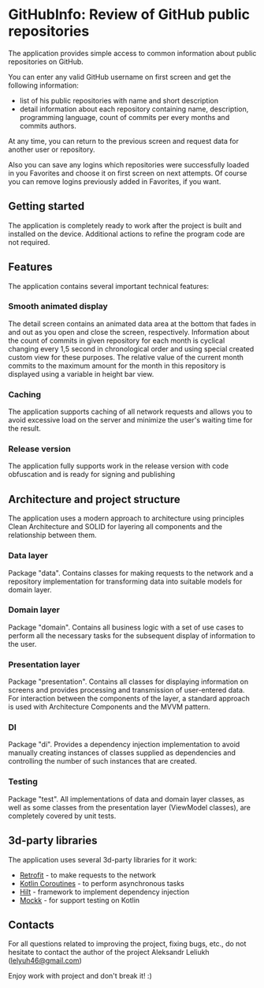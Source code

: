# GitHubInfo: Review of GitHub public repositories

The application provides simple access to common information about public repositories on GitHub.

You can enter any valid GitHub username on first screen and get the following information:
- list of his public repositories with name and short description
- detail information about each repository containing name, description, programming language, count of commits per every months and commits authors.

At any time, you can return to the previous screen and request data for another user or repository.

Also you can save any logins which repositories were successfully loaded in you Favorites and choose it on first screen on next attempts.
Of course you can remove logins previously added in Favorites, if you want.

## Getting started
The application is completely ready to work after the project is built and installed on the device.
Additional actions to refine the program code are not required.

## Features
The application contains several important technical features:

### Smooth animated display
The detail screen contains an animated data area at the bottom that fades in and out as you open and close the screen, respectively.
Information about the count of commits in given repository for each month is cyclical changing every 1,5 second in chronological order
and using special created custom view for these purposes.
The relative value of the current month commits to the maximum amount for the month in this repository is displayed
using a variable in height bar view.

### Caching
The application supports caching of all network requests and allows you to avoid excessive load on the server
and minimize the user's waiting time for the result.

### Release version
The application fully supports work in the release version with code obfuscation and is ready for signing and publishing

## Architecture and project structure
The application uses a modern approach to architecture using principles Clean Architecture and SOLID for layering all components
and the relationship between them.

### Data layer
Package "data". Contains classes for making requests to the network and a repository implementation for transforming data into suitable models
for domain layer.

### Domain layer
Package "domain". Contains all business logic with a set of use cases to perform all the necessary tasks for the subsequent display
of information to the user.

### Presentation layer
Package "presentation". Contains all classes for displaying information on screens and provides processing and transmission of user-entered data.
For interaction between the components of the layer, a standard approach is used with Architecture Components and the MVVM pattern.

### DI
Package "di". Provides a dependency injection implementation to avoid manually creating instances of classes supplied as dependencies
and controlling the number of such instances that are created.

### Testing
Package "test". All implementations of data and domain layer classes, as well as some classes from the presentation layer (ViewModel classes),
are completely covered by unit tests.

## 3d-party libraries
The application uses several 3d-party libraries for it work:
- [Retrofit](https://github.com/square/retrofit) - to make requests to the network
- [Kotlin Coroutines](https://kotlinlang.org/docs/coroutines-guide.html) - to perform asynchronous tasks
- [Hilt](https://developer.android.com/training/dependency-injection/hilt-android) - framework to implement dependency injection
- [Mockk](https://mockk.io/) - for support testing on Kotlin

## Contacts
For all questions related to improving the project, fixing bugs, etc., do not hesitate to contact the author of the project
Aleksandr Leliukh (lelyuh46@gmail.com)

Enjoy work with project and don't break it! :)
